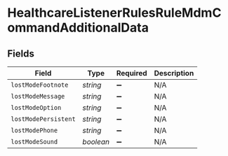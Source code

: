 # HealthcareListenerRulesRuleMdmCommandAdditionalData


## Fields

| Field                | Type                 | Required             | Description          |
| -------------------- | -------------------- | -------------------- | -------------------- |
| `lostModeFootnote`   | *string*             | :heavy_minus_sign:   | N/A                  |
| `lostModeMessage`    | *string*             | :heavy_minus_sign:   | N/A                  |
| `lostModeOption`     | *string*             | :heavy_minus_sign:   | N/A                  |
| `lostModePersistent` | *string*             | :heavy_minus_sign:   | N/A                  |
| `lostModePhone`      | *string*             | :heavy_minus_sign:   | N/A                  |
| `lostModeSound`      | *boolean*            | :heavy_minus_sign:   | N/A                  |